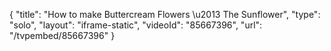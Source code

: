 {
    "title": "How to make Buttercream Flowers \u2013 The Sunflower",
    "type": "solo",
    "layout": "iframe-static",
    "videoId": "85667396",
    "url": "\/tvpembed\/85667396"
}